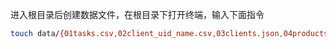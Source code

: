 进入根目录后创建数据文件，在根目录下打开终端，输入下面指令

```bash
touch data/{01tasks.csv,02client_uid_name.csv,03clients.json,04products.csv,07tasks_graph.json,08tasks_plus.csv}
```
